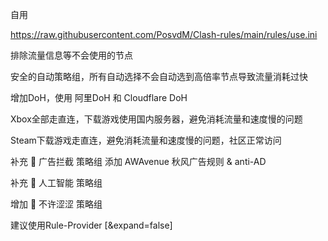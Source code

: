 自用

https://raw.githubusercontent.com/PosvdM/Clash-rules/main/rules/use.ini

排除流量信息等不会使用的节点

安全的自动策略组，所有自动选择不会自动选到高倍率节点导致流量消耗过快

增加DoH，使用 阿里DoH 和 Cloudflare DoH

Xbox全部走直连，下载游戏使用国内服务器，避免消耗流量和速度慢的问题

Steam下载游戏走直连，避免消耗流量和速度慢的问题，社区正常访问

补充 🛑 广告拦截 策略组
添加 AWAvenue 秋风广告规则 & anti-AD

补充 🤖 人工智能 策略组

增加 🥵 不许涩涩 策略组

建议使用Rule-Provider [&expand=false]
